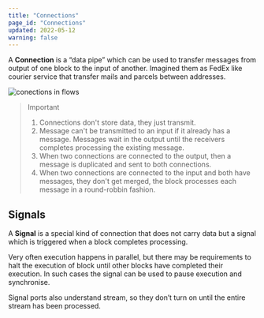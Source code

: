 ```yaml
---
title: "Connections"
page_id: "Connections"
updated: 2022-05-12
warning: false
---
```


A **Connection** is a “data pipe” which can be used to transfer messages from output of one block to the input of another. Imagined them as FedEx like courier service that transfer mails and parcels between addresses.

![conections in flows](https://assets.postman.com/postman-labs-docs/connections/connection-header.png)

> Important
>
> 1. Connections don't store data, they just transmit.
> 2. Message can't be transmitted to an input if it already has a message. Messages wait in the output until the receivers completes processing the existing message.
> 3. When two connections are connected to the output, then a message is duplicated and sent to both connections.
> 4. When two connections are connected to the input and both have messages, they don't get merged, the block processes each message in a round-robbin fashion.

## Signals

A **Signal** is a special kind of connection that does not carry data but a signal which is triggered when a block completes processing.

Very often execution happens in parallel, but there may be requirements to halt the execution of block until other blocks have completed their execution. In such cases the signal can be used to pause execution and synchronise.

Signal ports also understand stream, so they don’t turn on until the entire stream has been processed.
